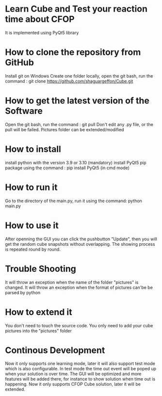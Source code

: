 # Learn Cube and Test your reaction time about CFOP
It is implemented using PyQt5 library

# How to clone the repository from GitHub
Install git on Windows
Create one folder locally, open the git bash, run the command : git clone https://github.com/shaguargeffon/Cube.git

# How to get the latest version of the Software
Open the git bash, run the command : git pull
Don't edit any .py file, or the pull will be failed.
Pictures folder can be extended/modified

# How to install
install python with the version 3.9 or 3.10 (mandatory)
install PyQt5 pip package using the command : pip install PyQt5  (in cmd mode)

# How to run it
Go to the directory of the main.py, run it using the command: python main.py

# How to use it
After openning the GUI you can click the pushbutton "Update", then you will get the random cube snapshots without overlapping.
The showing process is repeated round by round.

# Trouble Shooting
It will throw an exception when the name of the folder "pictures" is changed.
It will throw an exception when the format of pictures can'be be parsed by python

# How to extend it
You don't need to touch the source code. You only need to add your cube pictures into the "pictures" folder

# Continous Development
Now it only supports one learning mode, later it will also support test mode which is also configurable.
In test mode the time out event will be poped up when your solution is over time.
The GUI will be optimized and more features will be added there, for instance to show solution when time out is happening.
Now it only supports CFOP Cube solution, later it will be extended.
